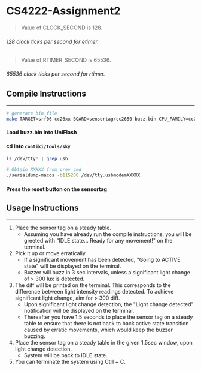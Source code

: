 # CS4222-Assignment2
> Value of CLOCK_SECOND is 128. 
###### 128 clock ticks per second for etimer. 
> Value of RTIMER_SECOND is 65536. 
###### 65536 clock ticks per second for rtimer. 

## Compile Instructions
------------------
```bash
# generate bin file
make TARGET=srf06-cc26xx BOARD=sensortag/cc2650 buzz.bin CPU_FAMILY=cc26xx
``` 
#### Load buzz.bin into UniFlash

#### cd into `contiki/tools/sky`

```bash 
ls /dev/tty* | grep usb
```

```bash
# Obtain XXXXX from prev cmd
./serialdump-macos -b115200 /dev/tty.usbmodemXXXXX
```

#### Press the reset button on the sensortag

## Usage Instructions
------------------

1) Place the sensor tag on a steady table.
    - Assuming you have already run the compile instructions, you will be greeted with "IDLE state... Ready for any movement!" on the terminal. 
2) Pick it up or move erratically.
    - If a significant movement has been detected, "Going to ACTIVE state" will be displayed on the terminal. 
    - Buzzer will buzz in 3 sec intervals, unless a significant light change of > 300 lux is detected. 
3) The diff will be printed on the terminal. This corresponds to the difference between light intensity readings detected. To achieve significant light change, aim for > 300 diff.
    - Upon significant light change detection, the "Light change detected" notification will be displayed on the terminal. 
    - Thereafter you have 1.5 seconds to place the sensor tag on a steady table to ensure that there is not back to back active state transition caused by erratic movements, which would keep the buzzer buzzing. 
4) Place the sensor tag on a steady table in the given 1.5sec window, upon light change detection.
    -  System will be back to IDLE state.
5) You can terminate the system using Ctrl + C. 



